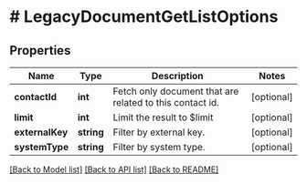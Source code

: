 # # LegacyDocumentGetListOptions

## Properties

Name | Type | Description | Notes
------------ | ------------- | ------------- | -------------
**contactId** | **int** | Fetch only document that are related to this contact id. | [optional]
**limit** | **int** | Limit the result to $limit | [optional]
**externalKey** | **string** | Filter by external key. | [optional]
**systemType** | **string** | Filter by system type. | [optional]

[[Back to Model list]](../../README.md#models) [[Back to API list]](../../README.md#endpoints) [[Back to README]](../../README.md)
